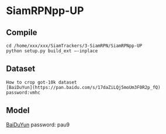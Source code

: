 # SiamRPNpp-UP

## Compile
```
cd /home/xxx/xxx/SiamTrackers/3-SiamRPN/SiamRPNpp-UP
python setup.py build_ext —-inplace
```
## Dataset
```
How to crop got-10k dataset
[BaiDuYun](https://pan.baidu.com/s/17daZiLQj5moUm3F0R2p_fQ)  password:vmhc
```

## Model
[BaiDuYun](https://pan.baidu.com/s/1OMSGmdDXSaSYxjgs2Y8azA) password: pau9


